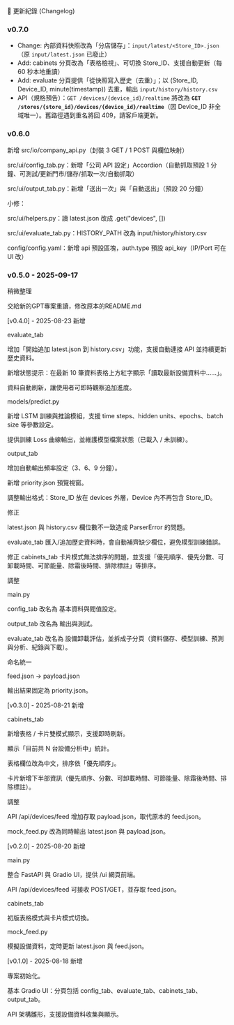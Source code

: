 📌 更新紀錄 (Changelog)
### v0.7.0
- Change: 內部資料快照改為「分店儲存」：`input/latest/<Store_ID>.json`（原 `input/latest.json` 已廢止）
- Add: cabinets 分頁改為「表格檢視」、可切換 Store_ID、支援自動更新（每 60 秒本地重讀）
- Add: evaluate 分頁提供「從快照寫入歷史（去重）」；以 (Store_ID, Device_ID, minute(timestamp)) 去重，輸出 `input/history/history.csv`
- API（規格預告）：`GET /devices/{device_id}/realtime` 將改為 **`GET /stores/{store_id}/devices/{device_id}/realtime`**（因 Device_ID 非全域唯一）。舊路徑遇到重名將回 409，請客戶端更新。


### v0.6.0
新增 src/io/company_api.py（封裝 3 GET / 1 POST 與欄位映射）

src/ui/config_tab.py：新增「公司 API 設定」Accordion（自動抓取預設 1 分鐘、可測試/更新門市/儲存/抓取一次/自動抓取）

src/ui/output_tab.py：新增「送出一次」與「自動送出」（預設 20 分鐘）

小修：

src/ui/helpers.py：讀 latest.json 改成 .get("devices", [])

src/ui/evaluate_tab.py：HISTORY_PATH 改為 input/history/history.csv

config/config.yaml：新增 api 預設區塊，auth.type 預設 api_key（IP/Port 可在 UI 改）



### v0.5.0 - 2025-09-17
稍微整理

交給新的GPT專案重讀，修改原本的README.md



[v0.4.0] - 2025-08-23
新增

evaluate_tab

增加「開始追加 latest.json 到 history.csv」功能，支援自動連接 API 並持續更新歷史資料。

新增狀態提示：在最新 10 筆資料表格上方紅字顯示「讀取最新設備資料中……」。

資料自動刷新，讓使用者可即時觀察追加進度。

models/predict.py

新增 LSTM 訓練與推論模組，支援 time steps、hidden units、epochs、batch size 等參數設定。

提供訓練 Loss 曲線輸出，並維護模型檔案狀態（已載入 / 未訓練）。

output_tab

增加自動輸出頻率設定（3、6、9 分鐘）。

新增 priority.json 預覽視窗。

調整輸出格式：Store_ID 放在 devices 外層，Device 內不再包含 Store_ID。

修正

latest.json 與 history.csv 欄位數不一致造成 ParserError 的問題。

evaluate_tab 匯入/追加歷史資料時，會自動補齊缺少欄位，避免模型訓練錯誤。

修正 cabinets_tab 卡片模式無法排序的問題，並支援「優先順序、優先分數、可卸載時間、可節能量、除霜後時間、排除標註」等排序。

調整

main.py

config_tab 改名為 基本資料與閥值設定。

output_tab 改名為 輸出與測試。

evaluate_tab 改名為 設備卸載評估，並拆成子分頁（資料儲存、模型訓練、預測與分析、紀錄與下載）。

命名統一

feed.json → payload.json

輸出結果固定為 priority.json。

[v0.3.0] - 2025-08-21
新增

cabinets_tab

新增表格 / 卡片雙模式顯示，支援即時刷新。

顯示「目前共 N 台設備分析中」統計。

表格欄位改為中文，排序依「優先順序」。

卡片新增下半部資訊（優先順序、分數、可卸載時間、可節能量、除霜後時間、排除標註）。

調整

API /api/devices/feed 增加存取 payload.json，取代原本的 feed.json。

mock_feed.py 改為同時輸出 latest.json 與 payload.json。

[v0.2.0] - 2025-08-20
新增

main.py

整合 FastAPI 與 Gradio UI，提供 /ui 網頁前端。

API /api/devices/feed 可接收 POST/GET，並存取 feed.json。

cabinets_tab

初版表格模式與卡片模式切換。

mock_feed.py

模擬設備資料，定時更新 latest.json 與 feed.json。

[v0.1.0] - 2025-08-18
新增

專案初始化。

基本 Gradio UI：分頁包括 config_tab、evaluate_tab、cabinets_tab、output_tab。

API 架構雛形，支援設備資料收集與顯示。